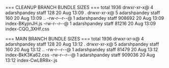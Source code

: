 === CLEANUP BRANCH BUNDLE SIZES ===
total 1936
drwxr-xr-x@ 4 adarshpandey  staff     128 20 Aug 13:09 .
drwxr-xr-x@ 5 adarshpandey  staff     160 20 Aug 13:09 ..
-rw-r--r--@ 1 adarshpandey  staff  908692 20 Aug 13:09 index-BKyjinJH.js
-rw-r--r--@ 1 adarshpandey  staff   81216 20 Aug 13:09 index-CQO_3XHf.css

=== MAIN BRANCH BUNDLE SIZES ===
total 1936
drwxr-xr-x@ 4 adarshpandey  staff     128 20 Aug 13:12 .
drwxr-xr-x@ 5 adarshpandey  staff     160 20 Aug 13:12 ..
-rw-r--r--@ 1 adarshpandey  staff   81479 20 Aug 13:12 index-BkK3Ka62.css
-rw-r--r--@ 1 adarshpandey  staff  909036 20 Aug 13:12 index-CwLBR8x-.js

